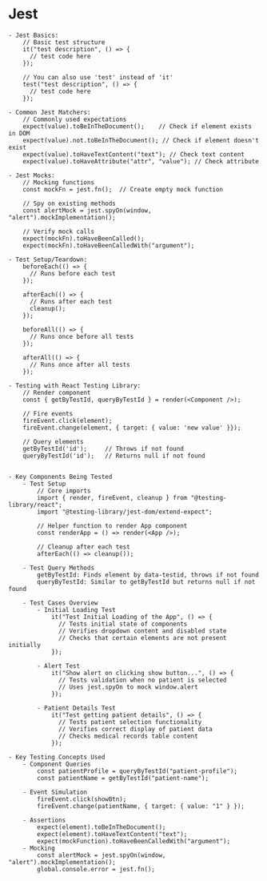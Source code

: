 # Jest
	- Jest Basics:
		// Basic test structure
		it("test description", () => {
		  // test code here
		});
 
		// You can also use 'test' instead of 'it'
		test("test description", () => {
		  // test code here
		});
 
	- Common Jest Matchers:
		// Commonly used expectations
		expect(value).toBeInTheDocument();    // Check if element exists in DOM
		expect(value).not.toBeInTheDocument(); // Check if element doesn't exist
		expect(value).toHaveTextContent("text"); // Check text content
		expect(value).toHaveAttribute("attr", "value"); // Check attribute
 
	- Jest Mocks:
		// Mocking functions
		const mockFn = jest.fn();  // Create empty mock function
 
		// Spy on existing methods
		const alertMock = jest.spyOn(window, "alert").mockImplementation();
 
		// Verify mock calls
		expect(mockFn).toHaveBeenCalled();
		expect(mockFn).toHaveBeenCalledWith("argument");
 
	- Test Setup/Teardown:
		beforeEach(() => {
		  // Runs before each test
		});
 
		afterEach(() => {
		  // Runs after each test
		  cleanup();
		});
 
		beforeAll(() => {
		  // Runs once before all tests
		});
 
		afterAll(() => {
		  // Runs once after all tests
		});
 
	- Testing with React Testing Library:
		// Render component
		const { getByTestId, queryByTestId } = render(<Component />);
 
		// Fire events
		fireEvent.click(element);
		fireEvent.change(element, { target: { value: 'new value' }});
 
		// Query elements
		getByTestId('id');     // Throws if not found
		queryByTestId('id');   // Returns null if not found
 
 
	- Key Components Being Tested
		- Test Setup
			// Core imports
			import { render, fireEvent, cleanup } from "@testing-library/react";
			import "@testing-library/jest-dom/extend-expect";
 
			// Helper function to render App component
			const renderApp = () => render(<App />);
 
			// Cleanup after each test
			afterEach(() => cleanup());
 
		- Test Query Methods
			getByTestId: Finds element by data-testid, throws if not found
			queryByTestId: Similar to getByTestId but returns null if not found
 
		- Test Cases Overview
			- Initial Loading Test
				it("Test Initial Loading of the App", () => {
				  // Tests initial state of components
				  // Verifies dropdown content and disabled state
				  // Checks that certain elements are not present initially
				});
 
			- Alert Test
				it("Show alert on clicking show button...", () => {
				  // Tests validation when no patient is selected
				  // Uses jest.spyOn to mock window.alert
				});
 
			- Patient Details Test
				it("Test getting patient details", () => {
				  // Tests patient selection functionality
				  // Verifies correct display of patient data
				  // Checks medical records table content
				});
 
	- Key Testing Concepts Used
		- Component Queries
			const patientProfile = queryByTestId("patient-profile");
			const patientName = getByTestId("patient-name");
 
		- Event Simulation
			fireEvent.click(showBtn);
			fireEvent.change(patientName, { target: { value: "1" } });
 
		- Assertions
			expect(element).toBeInTheDocument();
			expect(element).toHaveTextContent("text");
			expect(mockFunction).toHaveBeenCalledWith("argument");
		- Mocking
			const alertMock = jest.spyOn(window, "alert").mockImplementation();
			global.console.error = jest.fn();
